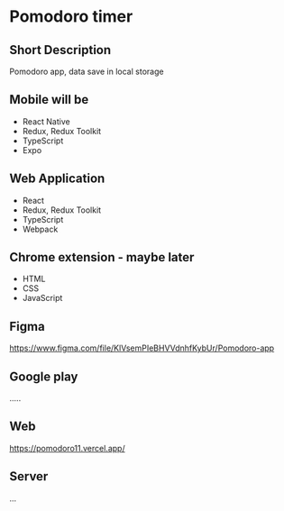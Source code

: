 # Pomodoro timer

## Short Description

Pomodoro app, data save in local storage

## Mobile will be

- React Native
- Redux, Redux Toolkit
- TypeScript
- Expo

## Web Application

- React
- Redux, Redux Toolkit
- TypeScript
- Webpack

## Chrome extension - maybe later

- HTML
- CSS
- JavaScript

## Figma

https://www.figma.com/file/KlVsemPIeBHVVdnhfKybUr/Pomodoro-app

## Google play

.....

## Web

https://pomodoro11.vercel.app/

## Server

...

<!-- ![To-do-list-preview](preview.jpg) -->

